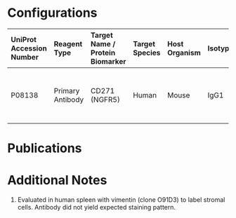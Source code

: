 # Configurations

| UniProt Accession Number   | Reagent Type     | Target Name / Protein Biomarker   | Target Species   | Host Organism   | Isotype   | Clonality   | Vendor    |   Catalog Number | Conjugate    | RRID       | Availability   | Method                 | Tissue Preservation   | Target Tissue   | Tissue State   | Detergent         | Antigen Retrieval Conditions                                  | Dye Inactivation Conditions   | Recommend   | Agree               | Disagree   | Contributor         | Notes       |
|:---------------------------|:-----------------|:----------------------------------|:-----------------|:----------------|:----------|:------------|:----------|-----------------:|:-------------|:-----------|:---------------|:-----------------------|:----------------------|:----------------|:---------------|:------------------|:--------------------------------------------------------------|:------------------------------|:------------|:--------------------|:-----------|:--------------------|:------------|
| P08138                     | Primary Antibody | CD271 (NGFR5)                     | Human            | Mouse           | IgG1      | NGRF5       | BioLegend |           818201 | Unconjugated | AB_2564818 | Stock          | Multiplexed 2D Imaging | FFPE                  | Spleen          | NA             | 0.3% Triton-X-100 | pH 6 for 40 minutes at 95C (AR6 Akoya Biosciences AR600250ML) | NA                            | No          | 0000-0003-4379-8967 | NA         | 0000-0003-4379-8967 | [1](#notes) |

# Publications



# Additional Notes

<a name="notes"></a>
1. Evaluated in human spleen with vimentin (clone O91D3) to label stromal cells. Antibody did not yield expected staining pattern.
